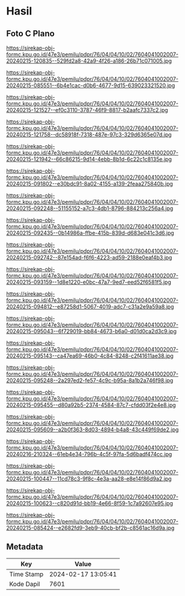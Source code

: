 # Hasil

## Foto C Plano

https://sirekap-obj-formc.kpu.go.id/47e3/pemilu/pdpr/76/04/04/10/02/7604041002007-20240215-120835--529fd2a8-42a9-4f26-a186-26b71c071005.jpg

https://sirekap-obj-formc.kpu.go.id/47e3/pemilu/pdpr/76/04/04/10/02/7604041002007-20240215-085551--6b4e1cac-d0b6-4677-9d15-639023321520.jpg

https://sirekap-obj-formc.kpu.go.id/47e3/pemilu/pdpr/76/04/04/10/02/7604041002007-20240215-121527--ef0c3110-3787-46f9-8817-b2aafc7337c2.jpg

https://sirekap-obj-formc.kpu.go.id/47e3/pemilu/pdpr/76/04/04/10/02/7604041002007-20240215-121758--dc58918f-7318-487e-97c3-329d6365e07d.jpg

https://sirekap-obj-formc.kpu.go.id/47e3/pemilu/pdpr/76/04/04/10/02/7604041002007-20240215-121942--66c86215-9d14-4ebb-8b1d-6c22c1c8135e.jpg

https://sirekap-obj-formc.kpu.go.id/47e3/pemilu/pdpr/76/04/04/10/02/7604041002007-20240215-091802--e30bdc91-8a02-4155-a139-2feaa275840b.jpg

https://sirekap-obj-formc.kpu.go.id/47e3/pemilu/pdpr/76/04/04/10/02/7604041002007-20240215-092248--51155152-a7c3-4db1-8796-884213c256a4.jpg

https://sirekap-obj-formc.kpu.go.id/47e3/pemilu/pdpr/76/04/04/10/02/7604041002007-20240215-092435--0b14986a-ffbe-415b-839d-d683e041c3d6.jpg

https://sirekap-obj-formc.kpu.go.id/47e3/pemilu/pdpr/76/04/04/10/02/7604041002007-20240215-092742--87e154ad-f6f6-4223-ad59-2188e0eaf4b3.jpg

https://sirekap-obj-formc.kpu.go.id/47e3/pemilu/pdpr/76/04/04/10/02/7604041002007-20240215-093159--1d8e1220-e0bc-47a7-9ed7-eed52f6581f5.jpg

https://sirekap-obj-formc.kpu.go.id/47e3/pemilu/pdpr/76/04/04/10/02/7604041002007-20240215-094812--e87258d1-5067-4019-adc7-c31a2e9a59a8.jpg

https://sirekap-obj-formc.kpu.go.id/47e3/pemilu/pdpr/76/04/04/10/02/7604041002007-20240215-095043--6f729019-bb84-4673-b6a0-d01d0ca2d3c9.jpg

https://sirekap-obj-formc.kpu.go.id/47e3/pemilu/pdpr/76/04/04/10/02/7604041002007-20240215-095143--ca47ea69-46b0-4c84-8248-c2f41611ae38.jpg

https://sirekap-obj-formc.kpu.go.id/47e3/pemilu/pdpr/76/04/04/10/02/7604041002007-20240215-095248--2a297ed2-fe57-4c9c-b95a-8a1b2a746f98.jpg

https://sirekap-obj-formc.kpu.go.id/47e3/pemilu/pdpr/76/04/04/10/02/7604041002007-20240215-095455--d80a92b5-2374-4584-87c7-cfdd03f2e4e8.jpg

https://sirekap-obj-formc.kpu.go.id/47e3/pemilu/pdpr/76/04/04/10/02/7604041002007-20240215-095609--a2b0f363-8d03-4894-b4a8-43c449f69de2.jpg

https://sirekap-obj-formc.kpu.go.id/47e3/pemilu/pdpr/76/04/04/10/02/7604041002007-20240216-210324--61eb4e34-796b-4c5f-97fa-5d6badf474cc.jpg

https://sirekap-obj-formc.kpu.go.id/47e3/pemilu/pdpr/76/04/04/10/02/7604041002007-20240215-100447--11cd78c3-9f8c-4e3a-aa28-e8e14f86d9a2.jpg

https://sirekap-obj-formc.kpu.go.id/47e3/pemilu/pdpr/76/04/04/10/02/7604041002007-20240215-100623--c820d91d-bb19-4e66-8f59-1c7a92607e95.jpg

https://sirekap-obj-formc.kpu.go.id/47e3/pemilu/pdpr/76/04/04/10/02/7604041002007-20240215-085424--e2682fd9-3eb9-40cb-bf2b-c8561ac16d9a.jpg


## Metadata

| Key        | Value               |
| ---------- | ------------------- |
| Time Stamp | 2024-02-17 13:05:41 |
| Kode Dapil | 7601                |



